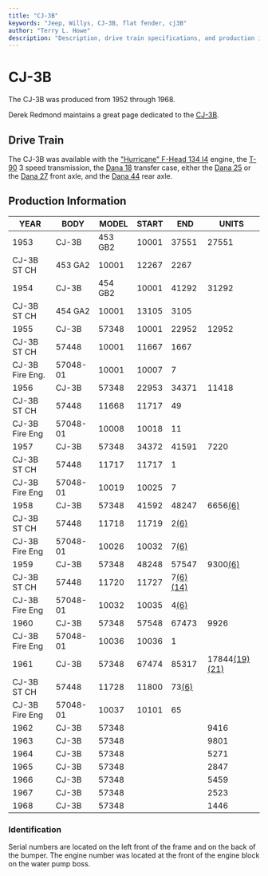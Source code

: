 ```yaml
---
title: "CJ-3B"
keywords: "Jeep, Willys, CJ-3B, flat fender, cj3B"
author: "Terry L. Howe"
description: "Description, drive train specifications, and production information for the Willys Jeep CJ-3B"
---
```

# CJ-3B

The CJ-3B was produced from 1952 through 1968.

Derek Redmond maintains a great page dedicated to the [CJ-3B](https://www.film.queensu.ca/CJ3B/). 

## Drive Train

The CJ-3B was available with the ["Hurricane" F-Head 134 I4](/engine/factory/hurricane134.md) engine, the [T-90](/transmission/factory/t90.md) 3 speed transmission, the [Dana 18](/xfer/factory/d18.md) transfer case, either the [Dana 25](/axle/factory/d25.md) or the [Dana 27](/axle/factory/d27.md) front axle, and the [Dana 44](/axle/factory/d44.md) rear axle. 

## Production Information

| YEAR            | BODY     | MODEL   | START | END                                                     | UNITS                                                         |
|-----------------|----------|---------|-------|---------------------------------------------------------|---------------------------------------------------------------|
| 1953            | CJ-3B    | 453 GB2 | 10001 | 37551                                                   | 27551                                                         |
| CJ-3B ST CH     | 453 GA2  | 10001   | 12267 | 2267                                                    |                                                               |
| 1954            | CJ-3B    | 454 GB2 | 10001 | 41292                                                   | 31292                                                         |
| CJ-3B ST CH     | 454 GA2  | 10001   | 13105 | 3105                                                    |                                                               |
| 1955            | CJ-3B    | 57348   | 10001 | 22952                                                   | 12952                                                         |
| CJ-3B ST CH     | 57448    | 10001   | 11667 | 1667                                                    |                                                               |
| CJ-3B Fire Eng. | 57048-01 | 10001   | 10007 | 7                                                       |                                                               |
| 1956            | CJ-3B    | 57348   | 22953 | 34371                                                   | 11418                                                         |
| CJ-3B ST CH     | 57448    | 11668   | 11717 | 49                                                      |                                                               |
| CJ-3B Fire Eng  | 57048-01 | 10008   | 10018 | 11                                                      |                                                               |
| 1957            | CJ-3B    | 57348   | 34372 | 41591                                                   | 7220                                                          |
| CJ-3B ST CH     | 57448    | 11717   | 11717 | 1                                                       |                                                               |
| CJ-3B Fire Eng  | 57048-01 | 10019   | 10025 | 7                                                       |                                                               |
| 1958            | CJ-3B    | 57348   | 41592 | 48247                                                   | 6656[(6)](/history/#6)                                |
| CJ-3B ST CH     | 57448    | 11718   | 11719 | 2[(6)](/history/#6)                             |                                                               |
| CJ-3B Fire Eng  | 57048-01 | 10026   | 10032 | 7[(6)](/history/#6)                             |                                                               |
| 1959            | CJ-3B    | 57348   | 48248 | 57547                                                   | 9300[(6)](/history/#6)                                |
| CJ-3B ST CH     | 57448    | 11720   | 11727 | 7[(6)](/history/#6)[(14)](/history/#14) |                                                               |
| CJ-3B Fire Eng  | 57048-01 | 10032   | 10035 | 4[(6)](/history/#6)                             |                                                               |
| 1960            | CJ-3B    | 57348   | 57548 | 67473                                                   | 9926                                                          |
| CJ-3B Fire Eng  | 57048-01 | 10036   | 10036 | 1                                                       |                                                               |
| 1961            | CJ-3B    | 57348   | 67474 | 85317                                                   | 17844[(19)](/history/#19)[(21)](/history/#21) |
| CJ-3B ST CH     | 57448    | 11728   | 11800 | 73[(6)](/history/#6)                            |                                                               |
| CJ-3B Fire Eng  | 57048-01 | 10037   | 10101 | 65                                                      |                                                               |
| 1962            | CJ-3B    | 57348   |       |                                                         | 9416                                                          |
| 1963            | CJ-3B    | 57348   |       |                                                         | 9801                                                          |
| 1964            | CJ-3B    | 57348   |       |                                                         | 5271                                                          |
| 1965            | CJ-3B    | 57348   |       |                                                         | 2847                                                          |
| 1966            | CJ-3B    | 57348   |       |                                                         | 5459                                                          |
| 1967            | CJ-3B    | 57348   |       |                                                         | 2523                                                          |
| 1968            | CJ-3B    | 57348   |       |                                                         | 1446                                                          |

### Identification

Serial numbers are located on the left front of the frame and on the back of the bumper. The engine number was located at the front of the engine block on the water pump boss.